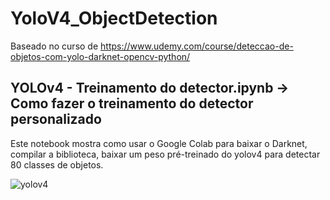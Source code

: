# YoloV4_ObjectDetection

Baseado no curso de https://www.udemy.com/course/deteccao-de-objetos-com-yolo-darknet-opencv-python/

## YOLOv4 - Treinamento do detector.ipynb -> Como fazer o treinamento do detector personalizado

Este notebook mostra como usar o Google Colab para baixar o Darknet, compilar a biblioteca, baixar um peso pré-treinado do yolov4 para detectar 80 classes de objetos.

![yolov4](https://github.com/user-attachments/assets/1f41a57c-1fe7-497e-ae8e-bc3f1bcc95b1)
